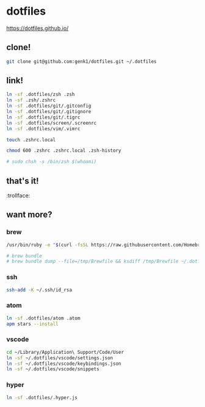 # dotfiles

https://dotfiles.github.io/

## clone!

```sh
git clone git@github.com:genk1/dotfiles.git ~/.dotfiles
```

## link!

```sh
ln -sf .dotfiles/zsh .zsh
ln -sf .zsh/.zshrc
ln -sf .dotfiles/git/.gitconfig
ln -sf .dotfiles/git/.gitignore
ln -sf .dotfiles/git/.tigrc
ln -sf .dotfiles/screen/.screenrc
ln -sf .dotfiles/vim/.vimrc

touch .zshrc.local

chmod 600 .zshrc .zshrc.local .zsh-history

# sudo chsh -s /bin/zsh $(whoami)
```

## that's it!

:trollface:

## want more?

### brew

```sh
/usr/bin/ruby -e "$(curl -fsSL https://raw.githubusercontent.com/Homebrew/install/master/install)"

# brew bundle
# brew bundle dump --file=/tmp/Brewfile && ksdiff /tmp/Brewfile ~/.dotfiles/Brewfile
```

### ssh

```sh
ssh-add -K ~/.ssh/id_rsa
```

### atom

```sh
ln -sf .dotfiles/atom .atom
apm stars --install
```

### vscode

```sh
cd ~/Library/Application\ Support/Code/User
ln -sf ~/.dotfiles/vscode/settings.json
ln -sf ~/.dotfiles/vscode/keybindings.json
ln -sf ~/.dotfiles/vscode/snippets
```

### hyper

```sh
ln -sf .dotfiles/.hyper.js
```
